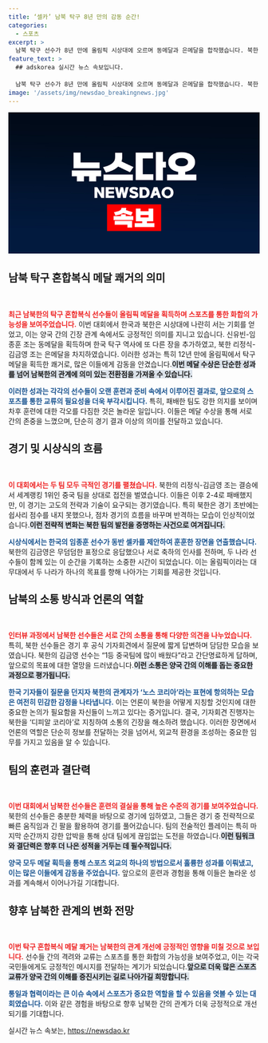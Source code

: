 ```yaml
---
title: ‘셀카’ 남북 탁구 8년 만의 감동 순간!
categories:
  - 스포츠
excerpt: >
  남북 탁구 선수가 8년 만에 올림픽 시상대에 오르며 동메달과 은메달을 합작했습니다. 북한 선수는 특별한 감정 없이 소감을 전했지만, 한편 한국 선수는 축하의 인사를 나누며 남북의 작은 화합을 보여주었습니다.
feature_text: >
  ## adskorea 실시간 뉴스 속보입니다.

  남북 탁구 선수가 8년 만에 올림픽 시상대에 오르며 동메달과 은메달을 합작했습니다. 북한 선수는 특별한 감정 없이 소감을 전했지만, 한편 한국 선수는 축하의 인사를 나누며 남북의 작은 화합을 보여주었습니다.
image: '/assets/img/newsdao_breakingnews.jpg'
---
```


<p><img src="/assets/img/newsdao_breakingnews.jpg" alt="adskorea 속보" /></p>

<h2 data-ke-size="size26">남북 탁구 혼합복식 메달 쾌거의 의미</h2>

<p data-ke-size="size16">&nbsp;</p>

<p><b><span style="color: #ee2323;">최근 남북한의 탁구 혼합복식 선수들이 올림픽 메달을 획득하며 스포츠를 통한 화합의 가능성을 보여주었습니다.</span></b> 이번 대회에서 한국과 북한은 시상대에 나란히 서는 기회를 얻었고, 이는 양국 간의 긴장 관계 속에서도 긍정적인 의미를 지니고 있습니다. 신유빈-임종훈 조는 동메달을 획득하며 한국 탁구 역사에 또 다른 장을 추가하였고, 북한 리정식-김금영 조는 은메달을 차지하였습니다. 이러한 성과는 특히 12년 만에 올림픽에서 탁구 메달을 획득한 쾌거로, 많은 이들에게 감동을 안겼습니다.<b><span style="background-color: #21538527;">이번 메달 수상은 단순한 성과를 넘어 남북한의 관계에 의미 있는 전환점을 가져올 수 있습니다.</span></b></p>

<p><b><span style="color: #1a5490;">이러한 성과는 각각의 선수들이 오랜 훈련과 준비 속에서 이루어진 결과로, 앞으로의 스포츠를 통한 교류의 필요성을 더욱 부각시킵니다.</span></b> 특히, 패배한 팀도 강한 의지를 보이며 차후 훈련에 대한 각오를 다짐한 것은 놀라운 일입니다. 이들은 메달 수상을 통해 서로 간의 존중을 느꼈으며, 단순히 경기 결과 이상의 의미를 전달하고 있습니다.</p>

<h2 data-ke-size="size26">경기 및 시상식의 흐름</h2>

<p data-ke-size="size16">&nbsp;</p>

<p><b><span style="color: #ee2323;">이 대회에서는 두 팀 모두 극적인 경기를 펼쳤습니다.</span></b> 북한의 리정식-김금영 조는 결승에서 세계랭킹 1위인 중국 팀을 상대로 접전을 벌였습니다. 이들은 이후 2-4로 패배했지만, 이 경기는 고도의 전략과 기술이 요구되는 경기였습니다. 특히 북한은 경기 초반에는 쉽사리 점수를 내지 못했으나, 점차 경기의 흐름을 바꾸며 반격하는 모습이 인상적이었습니다.<b><span style="background-color: #21538527;">이런 전략적 변화는 북한 팀의 발전을 증명하는 사건으로 여겨집니다.</span></b></p>

<p><b><span style="color: #1a5490;">시상식에서는 한국의 임종훈 선수가 동반 셀카를 제안하여 훈훈한 장면을 연출했습니다.</span></b> 북한의 김금영은 무덤덤한 표정으로 응답했으나 서로 축하의 인사를 전하며, 두 나라 선수들이 함께 있는 이 순간을 기록하는 소중한 시간이 되었습니다. 이는 올림픽이라는 대무대에서 두 나라가 하나의 목표를 향해 나아가는 기회를 제공한 것입니다.</p>

<h2 data-ke-size="size26">남북의 소통 방식과 언론의 역할</h2>

<p data-ke-size="size16">&nbsp;</p>

<p><b><span style="color: #ee2323;">인터뷰 과정에서 남북한 선수들은 서로 간의 소통을 통해 다양한 의견을 나누었습니다.</span></b> 특히, 북한 선수들은 경기 후 공식 기자회견에서 질문에 짧게 답변하며 담담한 모습을 보였습니다. 북한의 김금영 선수는 “1등 중국팀에 많이 배웠다”라고 간단명료하게 답하며, 앞으로의 목표에 대한 열망을 드러냈습니다.<b><span style="background-color: #21538527;">이런 소통은 양국 간의 이해를 돕는 중요한 과정으로 평가됩니다.</span></b></p>

<p><b><span style="color: #1a5490;">한국 기자들이 질문을 던지자 북한의 관계자가 ‘노스 코리아’라는 표현에 항의하는 모습은 여전히 민감한 감정을 나타냅니다.</span></b> 이는 언론이 북한을 어떻게 지칭할 것인지에 대한 중요한 논의가 필요함을 자신들이 느끼고 있다는 증거입니다. 결국, 기자회견 진행자는 북한을 ‘디피알 코리아’로 지칭하여 소통의 긴장을 해소하려 했습니다. 이러한 장면에서 언론의 역할은 단순히 정보를 전달하는 것을 넘어서, 외교적 환경을 조성하는 중요한 임무를 가지고 있음을 알 수 있습니다.</p>

<h2 data-ke-size="size26">팀의 훈련과 결단력</h2>

<p data-ke-size="size16">&nbsp;</p>

<p><b><span style="color: #ee2323;">이번 대회에서 남북한 선수들은 훈련의 결실을 통해 높은 수준의 경기를 보여주었습니다.</span></b> 북한의 선수들은 충분한 체력을 바탕으로 경기에 임하였고, 그들은 경기 중 전략적으로 빠른 움직임과 긴 팔을 활용하여 경기를 풀어갔습니다. 팀의 전술적인 플레이는 특히 마지막 순간까지 강한 압박을 통해 상대 팀에게 끊임없는 도전을 하였습니다.<b><span style="background-color: #21538527;">이런 팀워크와 결단력은 향후 더 나은 성적을 거두는 데 필수적입니다.</span></b></p>

<p><b><span style="color: #1a5490;">양국 모두 메달 획득을 통해 스포츠 외교의 하나의 방법으로서 훌륭한 성과를 이뤄냈고, 이는 많은 이들에게 감동을 주었습니다.</span></b> 앞으로의 훈련과 경험을 통해 이들은 놀라운 성과를 계속해서 이어나가길 기대합니다.</p>

<h2 data-ke-size="size26">향후 남북한 관계의 변화 전망</h2>

<p data-ke-size="size16">&nbsp;</p>

<p><b><span style="color: #ee2323;">이번 탁구 혼합복식 메달 쾌거는 남북한의 관계 개선에 긍정적인 영향을 미칠 것으로 보입니다.</span></b> 선수들 간의 격려와 교류는 스포츠를 통한 화합의 가능성을 보여주었고, 이는 각국 국민들에게도 긍정적인 메시지를 전달하는 계기가 되었습니다.<b><span style="background-color: #21538527;">앞으로 더욱 많은 스포츠 교류가 양국 간의 이해를 증진시키는 길로 나아가길 희망합니다.</span></b></p>

<p><b><span style="color: #1a5490;">통일과 협력이라는 큰 이슈 속에서 스포츠가 중요한 역할을 할 수 있음을 엿볼 수 있는 대회였습니다.</span></b> 이와 같은 경험을 바탕으로 향후 남북한 간의 관계가 더욱 긍정적으로 개선되기를 기대합니다.</p>
실시간 뉴스 속보는, <a href="https://newsdao.kr" rel="dofollow">https://newsdao.kr</a>


